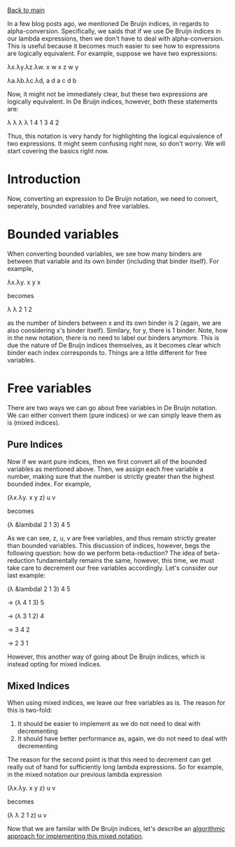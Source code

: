 [Back to main](https://jd-anabi.github.io/functional-programming/)

In a few blog posts ago, we mentioned De Bruijn indices, in regards to 
alpha-conversion. Specifically, we saids that if we use De Bruijn indices 
in our lambda expressions, then we don't have to deal with alpha-conversion. 
This is useful because it becomes much easier to see how to expressions 
are logically equivalent. For example, suppose we have two expressions: 

&lambda;x.&lambda;y.&lambda;z.&lambda;w. x w x z w y

&lambda;a.&lambda;b.&lambda;c.&lambda;d, a d a c d b

Now, it might not be immediately clear, but these two expressions are logically 
equivalent. In De Bruijn indices, however, both these statements are:

&lambda; &lambda; &lambda; &lambda; 1 4 1 3 4 2

Thus, this notation is very handy for highlighting the logical equivalence of two expressions. 
It might seem confusing right now, so don't worry. We will start covering the basics right now.

# Introduction
Now, converting an expression to De Bruijn notation, we need to convert, seperately, bounded variables and free variables.

# Bounded variables
When converting bounded variables, we see how many binders are between that variable and its own binder (including that binder itself). 
For example, 

&lambda;x.&lambda;y. x y x

becomes

&lambda; &lambda; 2 1 2

as the number of binders between x and its own binder is 2 (again, we are also considering x's binder itself). Similary, for y, 
there is 1 binder. 
Note, how in the new notation, there is no need to label our binders anymore. This is due the nature of De Bruijn indices themselves, 
as it becomes clear which binder each index corresponds to. Things are a little different for free variables.

# Free variables
There are two ways we can go about free variables in De Bruijn notation. We can either convert them (pure indices) or 
we can simply leave them as is (mixed indices).

## Pure Indices
Now if we want pure indices, then we first convert all of the bounded variables as mentioned above. Then, we assign each free variable 
a number, making sure that the number is strictly greater than the highest bounded index. For example, 

(&lambda;x.&lambda;y. x y z) u v

becomes 

(&lambda; &lambdal 2 1 3) 4 5

As we can see, z, u, v are free variables, and thus remain strictly greater than bounded variables. 
This discussion of indices, however, begs the following question: how do we perform beta-reduction? 
The idea of beta-reduction fundamentally remains the same, however, this time, we must take care to decrement 
our free variables accordingly. Let's consider our last example:

(&lambda; &lambdal 2 1 3) 4 5

&rarr; (&lambda; 4 1 3) 5

&rarr; (&lambda; 3 1 2) 4

&rarr; 3 4 2

&rarr; 2 3 1

However, this another way of going about De Bruijn indices, which is instead opting for mixed indices. 

## Mixed Indices
When using mixed indices, we leave our free variables as is. The reason for this is two-fold:

1. It should be easier to implement as we do not need to deal with decrementing
2. It should have better performance as, again, we do not need to deal with decrementing 

The reason for the second point is that this need to decrement can get really out of hand for sufficiently long lambda expressions. 
So for example, in the mixed notation our previous lambda expression 

(&lambda;x.&lambda;y. x y z) u v

becomes

(&lambda; &lambda; 2 1 z) u v

Now that we are familar with De Bruijn indices, let's describe an [algorithmic approach for implementing this mixed notation](https://jd-anabi.github.io/functional-programming/algorithmic-de-bruijn).
